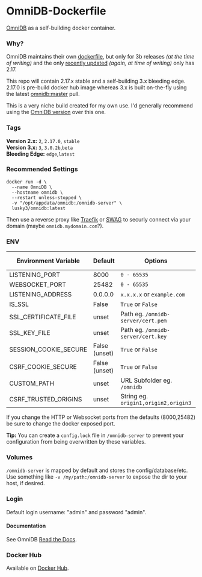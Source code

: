 # OmniDB-Dockerfile
[OmniDB](https://omnidb.org/) as a self-building docker container.

### Why?
OmniDB maintains their own [dockerfile](https://hub.docker.com/r/omnidbteam/omnidb), but only for 3b releases _(at the time of writing)_ and the only [recently updated](https://github.com/taivokasper/docker-omnidb) _(again, at time of writing)_ only has 2.17.  
  
This repo will contain 2.17.x stable and a self-building 3.x bleeding edge. 2.17.0 is pre-build docker hub image whereas 3.x is built on-the-fly using the latest [omnidb:master](https://github.com/OmniDB/OmniDB) pull.
  
This is a very niche build created for my own use. I'd generally recommend using the [OmniDB version](https://hub.docker.com/r/omnidbteam/omnidb) over this one.

### Tags
**Version 2.x:** `2`, `2.17.0`, `stable`  
**Version 3.x:** `3`, `3.0.2b`,`beta`  
**Bleeding Edge:** `edge`,`latest`

### Recommended Settings
```
docker run -d \
  --name OmniDB \
  --hostname omnidb \
  --restart unless-stopped \
  -v "/opt/appdata/omnidb:/omnidb-server" \
  lusky3/omnidb:latest
```
  
Then use a reverse proxy like [Traefik](https://github.com/traefik/traefik) or [SWAG](https://github.com/linuxserver/docker-swag) to securly connect via your domain (maybe `omnidb.mydomain.com`?).

### ENV

| Environment Variable | Default | Options | Applicable Version |  
| ---- | ----- | ---- | ----- |
| LISTENING_PORT | 8000 | `0 - 65535` | `2.x`, `3.x` |
| WEBSOCKET_PORT | 25482 | `0 - 65535` | `2.x` |
| LISTENING_ADDRESS | 0.0.0.0 | `x.x.x.x` or `example.com` | `2.x`, `3.x` |  
| IS_SSL | False | `True` or `False` | `2.x`, `3.x` |  
| SSL_CERTIFICATE_FILE | unset | Path eg. `/omnidb-server/cert.pem` | `2.x`, `3.x` |
| SSL_KEY_FILE | unset | Path eg. `/omnidb-server/cert.key` | `2.x`, `3.x` |
| SESSION_COOKIE_SECURE | False (unset) | `True` or `False` | `3.x` |
| CSRF_COOKIE_SECURE | False (unset) | `True` or `False` | `3.x` |
| CUSTOM_PATH | unset | URL Subfolder eg. `/omnidb` | `2.x`, `3.x` |
| CSRF_TRUSTED_ORIGINS | unset | String eg. `origin1,origin2,origin3` | `2.x` |

  
If you change the HTTP or Websocket ports from the defaults (8000,25482) be sure to change the docker exposed port.
  
**Tip:** You can create a `config.lock` file in `/omnidb-server` to prevent your configuration from being overwritten by these variables.

### Volumes
`/omnidb-server` is mapped by default and stores the config/database/etc.  
Use something like `-v /my/path:/omnidb-server` to expose the dir to your host, if desired.

### Login
Default login username: "admin" and password "admin".

#### Documentation
See OmniDB [Read the Docs](https://omnidb.readthedocs.io/en/latest/).

### Docker Hub
Available on [Docker Hub](https://hub.docker.com/repository/docker/lusky3/omnidb).
